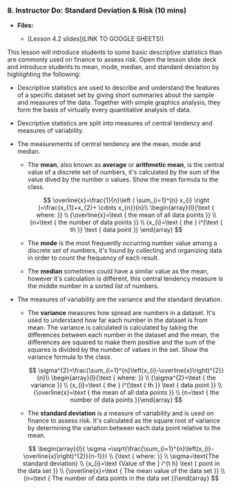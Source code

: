 ### 8. Instructor Do: Standard Deviation & Risk (10 mins)

* **Files:**

  * [Lesson 4.2 slides](LINK TO GOOGLE SHEETS!)

This lesson will introduce students to some basic descriptive statistics than are commonly used on finance to assess risk. Open the lesson slide deck and introduce students to mean, mode, median, and standard deviation by highlighting the following:

* Descriptive statistics are used to describe and understand the features of a specific dataset set by giving short summaries about the sample and measures of the data. Together with simple graphics analysis, they form the basis of virtually every quantitative analysis of data.

* Descriptive statistics are split into measures of central tendency and measures of variability.

* The measurements of central tendency are the mean, mode and median.

  * The **mean**, also known as **average** or **arithmetic mean**, is the central value of a discrete set of numbers, it's calculated by the sum of the value dived by the number o values. Show the mean formula to the class.

    $$
    \overline{x}=\frac{1}{n}\left ( \sum_{i=1}^{n} x_{i} \right )=\frac{x_{1}+x_{2}+ \cdots x_{n}}{n}\\
    \begin{array}{l}{\text { where: }} \\ {\overline{x}=\text { the mean of all data points }} \\ {n=\text { the number of data points }}  \\ {x_{i}=\text { the } i^{\text { th }} \text { data point }} \end{array}
    $$

  * The **mode** is the most frequently occurring number value among a discrete set of numbers, it's found by collecting and organizing data in order to count the frequency of each result.

  * The **median** sometimes could have a similar value as the mean, however it's calculation is different, this central tendency measure is the middle number in a sorted list of numbers.

* The measures of variability are the variance and the standard deviation.

  * The **variance** measures how spread are numbers in a dataset. It's used to understand how far each number in the dataset is from mean. The variance is calculated is calculated by taking the differences between each number in the dataset and the mean, the differences are squared to make them positive and the sum of the squares is divided by the number of values in the set. Show the variance formula to the class.

    $$
    \sigma^{2}=\frac{\sum_{i=1}^{n}\left(x_{i}-\overline{x}\right)^{2}}{n}\\
    \begin{array}{l}{\text { where: }} \\ {\sigma^{2}=\text { the variance }} \\ {x_{i}=\text { the } i^{\text { th }} \text { data point }} \\ {\overline{x}=\text { the mean of all data points }} \\ {n=\text { the number of data points }}\end{array}
    $$

  * The **standard deviation** is a measure of variability and is used on finance to assess risk. It's calculated as the square root of variance by determining the variation between each data point relative to the mean.

  $$
  \begin{array}{l}{ \sigma =\sqrt{\frac{\sum_{i=1}^{n}\left(x_{i}-\overline{x}\right)^{2}}{n-1}}} \\ {\text { where: }} \\ \sigma=\text{The standard deviation} \\ {x_{i}=\text {Value of the } i^{t h} \text { point in the data set }} \\ {\overline{x}=\text { The mean value of the data set }} \\ {n=\text { The number of data points in the data set }}\end{array}
  $$

